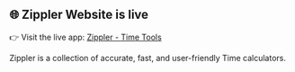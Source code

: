 ## 🌐 Zippler Website is live

👉 Visit the live app: [Zippler - Time Tools](https://zippler-pi.vercel.app/)

Zippler is a collection of accurate, fast, and user-friendly Time calculators.
